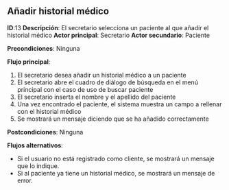 ## Añadir historial médico

**ID**:13 **Descripción**: El secretario selecciona un paciente al que añadir el historial médico
**Actor principal**: Secretario
**Actor secundario**: Paciente

**Precondiciones**: Ninguna

**Flujo principal**:
1. El secretario desea añadir un historial médico a un paciente
2. El secretario abre el cuadro de diálogo de búsqueda en el menú principal con el caso de uso de buscar paciente
3. El secretario inserta el nombre y el apellido del paciente
4. Una vez encontrado el paciente, el sistema muestra un campo a rellenar con el historial médico
5. Se mostrará un mensaje diciendo que se ha añadido correctamente

**Postcondiciones**:  Ninguna

**Flujos alternativos**:
* Si el usuario no está registrado como cliente, se mostrará un mensaje que lo indique.
* Si al paciente ya tiene un historial médico, se mostrará un mensaje de error.
